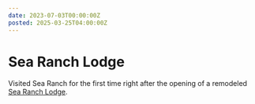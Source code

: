 ```yaml
---
date: 2023-07-03T00:00:00Z
posted: 2025-03-25T04:00:00Z
---
```


# Sea Ranch Lodge

Visited Sea Ranch for the first time right after the opening of a remodeled [Sea Ranch Lodge](https://www.thesearanchlodge.com/).
